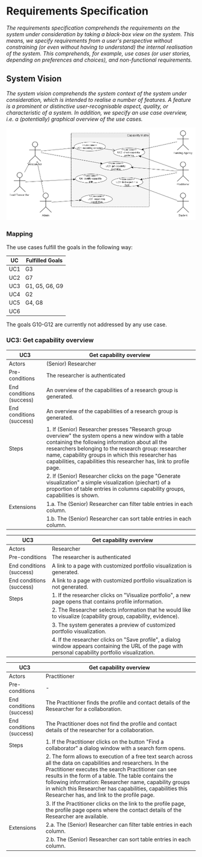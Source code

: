 # Requirements Specification

_The requirements specification comprehends the requirements on the system under consideration by taking a black-box view on the system. This means, we specify requirements from a user's perspective without constraining (or even without having to understand) the internal realisation of the system. This comprehends, for example, use cases (or user stories, depending on preferences and choices), and non-functional requirements._

## System Vision

_The system vision comprehends the system context of the system under consideration, which is intended to realise a number of features. A feature is a prominent or distinctive user-recognisable aspect, quality, or characteristic of a system. In addition, we specify an use case overview, i.e. a (potentially) graphical overview of the use cases._

![System vision of the Capability Matrix](./../figures/system-vision.png)

### Mapping

The use cases fulfill the goals in the following way:

| UC | Fulfilled Goals |
|---|---|
| UC1 | G3 |
| UC2 | G7 |
| UC3 | G1, G5, G6, G9 |
| UC4 | G2 |
| UC5 | G4, G8 |
| UC6 | |

The goals G10-G12 are currently not addressed by any use case.

### UC3: Get capability overview
| UC3 | Get capability overview
|---|---|
| Actors | (Senior) Researcher |
| Pre-conditions | The researcher is authenticated |
| End conditions (success) | An overview of the capabilities of a research group is generated. |
| End conditions (success) | An overview of the capabilities of a research group is generated. |
| Steps | 1. If (Senior) Researcher presses "Research group overview" the system opens a new window with a table containing the following information about all the researchers belonging to the research group: researcher name, capability groups in which this researcher has capabilities, capabilities this researcher has, link to profile page. |
| | 2. If (Senior) Researcher clicks on the page "Generate visualization" a simple visualization (piechart) of a proportion of table entries in columns capability groups, capabilities is shown. |
| Extensions | 1.a. The (Senior) Researcher can filter table entries in each column. |
| | 1.b. The (Senior) Researcher can sort table entries in each column. |



| UC3 | Get capability overview
|---|---|
| Actors | Researcher |
| Pre-conditions | The researcher is authenticated |
| End conditions (success) | A link to a page with customized portfolio visualization is generated. |
| End conditions (success) | A link to a page with customized portfolio visualization is not generated. |
| Steps | 1. If the researcher clicks on "Visualize portfolio", a new page opens that contains profile information. |
| | 2. The Researcher selects information that he would like to visualize (capability group, capability, evidence). |
| | 3. The system generates a preview of customized portfolio visualization.
| | 4. If the researcher clicks on "Save profile", a dialog window appears containing the URL of the page with personal capability portfolio visualization. |


| UC3 | Get capability overview
|---|---|
| Actors | Practitioner |
| Pre-conditions | - |
| End conditions (success) | The Practitioner finds the profile and contact details of the Researcher for a collaboration. |
| End conditions (success) | The Practitioner does not find the profile and contact details of the researcher for a collaboration. |
| Steps | 1. If the Practitioner clicks on the button "Find a collaborator" a dialog window with a search form opens. |
| | 2. The form allows to execution of a free text search across all the data on capabilities and researchers. In the Practitioner executes the search Practitioner can see results in the form of a table. The table contains the following information: Researcher name, capability groups in which this Researcher has capabilities, capabilities this Researcher has, and link to the profile page. |
| | 3. If the Practitioner clicks on the link to the profile page, the profile page opens where the contact details of the Researcher are available. |
| Extensions | 2.a. The (Senior) Researcher can filter table entries in each column. |
| | 2.b. The (Senior) Researcher can sort table entries in each column. |
